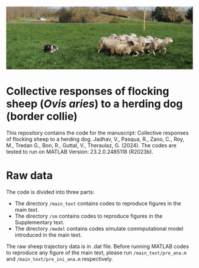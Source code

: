 ![Ovis aries and border collie](main_text/P3160214.JPG)

# Collective responses of flocking sheep (*Ovis aries*) to a herding dog (border collie)

This repository contains the code for the manuscript:
Collective responses of flocking sheep to a herding dog. Jadhav, V., Pasqua, R., Zano, C., Roy, M., Tredan G., Bon, R., Guttal, V., Theraulaz, G. (2024). The codes are tested to run on MATLAB Version: 23.2.0.2485118 (R2023b).

# Raw data

The code is divided into three parts:
- The directory `/main_text` contains codes to reproduce figures in the main text.
- The directory `/sm` contains codes to reproduce figures in the Supplementary text.
- The directory `/model` contains codes simulate commputational model introduced in the main text.

The raw sheep trajectory data is in .dat file. Before running MATLAB codes to reproduce any figure of the main text, please run `/main_text/pre_ana.m` and `/main_text/pre_ini_ana.m` respectively. 


